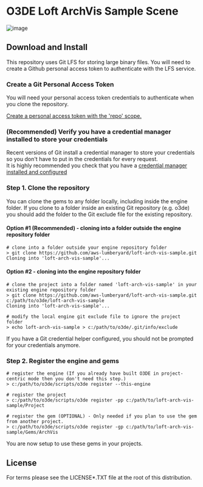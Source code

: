 # O3DE Loft ArchVis Sample Scene

![image](https://user-images.githubusercontent.com/23222931/183764769-a5042a47-60cb-49e2-8ced-138ce8bcda3d.png)

## Download and Install

This repository uses Git LFS for storing large binary files.  You will need to create a Github personal access token to authenticate with the LFS service.


### Create a Git Personal Access Token

You will need your personal access token credentials to authenticate when you clone the repository.

[Create a personal access token with the 'repo' scope.](https://docs.github.com/en/github/authenticating-to-github/creating-a-personal-access-token)


### (Recommended) Verify you have a credential manager installed to store your credentials 

Recent versions of Git install a credential manager to store your credentials so you don't have to put in the credentials for every request.  
It is highly recommended you check that you have a [credential manager installed and configured](https://github.com/microsoft/Git-Credential-Manager-Core)


### Step 1. Clone the repository 

You can clone the gems to any folder locally, including inside the engine folder. If you clone to a folder inside an existing Git repository (e.g. o3de) you should add the folder to the Git exclude file for the existing repository.

#### Option #1 (Recommended) - cloning into a folder outside the engine repository folder

```shell
# clone into a folder outside your engine repository folder
> git clone https://github.com/aws-lumberyard/loft-arch-vis-sample.git
Cloning into 'loft-arch-vis-sample'...
```

#### Option #2 - cloning into the engine repository folder

```shell
# clone the project into a folder named 'loft-arch-vis-sample' in your existing engine repository folder
> git clone https://github.com/aws-lumberyard/loft-arch-vis-sample.git c:/path/to/o3de/loft-arch-vis-sample
Cloning into 'loft-arch-vis-sample'...

# modify the local engine git exclude file to ignore the project folder
> echo loft-arch-vis-sample > c:/path/to/o3de/.git/info/exclude
```

If you have a Git credential helper configured, you should not be prompted for your credentials anymore.

### Step 2. Register the engine and gems 

```shell
# register the engine (If you already have built O3DE in project-centric mode then you don't need this step.)
> c:/path/to/o3de/scripts/o3de register --this-engine

# register the project 
> c:/path/to/o3de/scripts/o3de register -pp c:/path/to/loft-arch-vis-sample/Project

# register the gem (OPTIONAL) - Only needed if you plan to use the gem from another project. 
> c:/path/to/o3de/scripts/o3de register -gp c:/path/to/loft-arch-vis-sample/Gems/ArchVis
```

You are now setup to use these gems in your projects.

## License

For terms please see the LICENSE*.TXT file at the root of this distribution.


